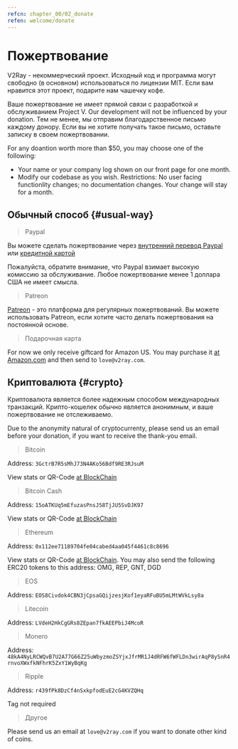 ```yaml
---
refcn: chapter_00/02_donate
refen: welcome/donate
---
```


# Пожертвование

V2Ray - некоммерческий проект. Исходный код и программа могут свободно (в основном) использоваться по лицензии MIT. Если вам нравится этот проект, подарите нам чашечку кофе.

Ваше пожертвование не имеет прямой связи с разработкой и обслуживанием Project V. Our development will not be influenced by your donation. Тем не менее, мы отправим благодарственное письмо каждому донору. Если вы не хотите получать такое письмо, оставьте записку в своем пожертвовании.

For any doantion worth more than $50, you may choose one of the following:

* Your name or your company log shown on our front page for one month.
* Modify our codebase as you wish. Restrictions: No user facing functionlity changes; no documentation changes. Your change will stay for a month.

## Обычный способ {#usual-way}

> Paypal

Вы можете сделать пожертвование через [внутренний перевод Paypal](https://www.paypal.me/ProjectV2Ray/25) или [кредитной картой](https://www.paypal.com/cgi-bin/webscr?cmd=_s-xclick&amount=25&currency_code=usd&hosted_button_id=4TU3UKYANT2WY)

Пожалуйста, обратите внимание, что Paypal взимает высокую комиссию за обслуживание. Любое пожертвование менее 1 доллара США не имеет смысла.

> Patreon

[Patreon](https://www.patreon.com/v2ray) - это платформа для регулярных пожертвований. Вы можете использовать Patreon, если хотите часто делать пожертвования на постоянной основе.

> Подарочная карта

For now we only receive giftcard for Amazon US. You may purchase it [at Amazon.com](https://www.amazon.com/Amazon-eGift-Card-Birthday-Balloons/dp/B01FIS88SY) and then send to `love@v2ray.com`.

## Криптовалюта {#crypto}

Криптовалюта является более надежным способом международных транзакций. Крипто-кошелек обычно является анонимным, и ваше пожертвование не отслеживаемо.

Due to the anonymity natural of cryptocurrenty, please send us an email before your donation, if you want to receive the thank-you email.

> Bitcoin

Address: `3GctrB7R5sMhJ73N4AKo56Bdf9RE3RJsuM`

View stats or QR-Code [at BlockChain](https://www.blockchain.com/btc/address/3GctrB7R5sMhJ73N4AKo56Bdf9RE3RJsuM)

> Bitcoin Cash

Address: `15oATKUq5mEfuzasPnsJ58TjJU5SvDJK97`

View stats or QR-Code [at BlockChain](https://explorer.bitcoin.com/bch/address/15oATKUq5mEfuzasPnsJ58TjJU5SvDJK97)

> Ethereum

Address: `0x112ee71189704fe04cabed4aa045f4461c8c8696`

View stats or QR-Code [at BlockChain](https://www.blockchain.com/eth/address/0x112ee71189704fe04cabed4aa045f4461c8c8696). You may also send the following ERC20 tokens to this address: OMG, REP, GNT, DGD

> EOS

Address: `EOS8Civdok4CBN3jCpsaGQijzesjKof1eyaRFuBU5mLMtWVkLsy8a`

> Litecoin

Address: `LVdeH2HkCgGRs8ZEpan7fkAEEPbiJ4McoR`

> Monero

Address: `48kA4NyLRCWQvB7U2A77G66Z25uWbyzmoZSYjxJfrMR1J4dRFW6fWFLDn3wirAqP8ySnR4rnvoXWxfkNFhrK5ZxY1WyBqKg`

> Ripple

Address: `r439fPk8DzCf4nSxkpfodEuE2cG4KVZQHq`

Tag not required

> Другое

Please send us an email at `love@v2ray.com` if you want to donate other kind of coins.